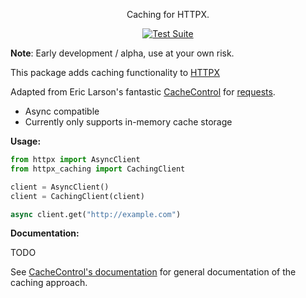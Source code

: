 <p align="center">Caching for HTTPX.</em></p>

<p align="center">
<a href="https://github.com/johtso/httpx-caching/actions">
    <img src="https://github.com/johtso/httpx-caching/workflows/Test%20Suite/badge.svg" alt="Test Suite">
</a>
</p>

**Note**: Early development / alpha, use at your own risk.

This package adds caching functionality to [HTTPX](https://github.com/encode/httpx)

Adapted from Eric Larson's fantastic [CacheControl](https://github.com/ionrock/cachecontrol) for [requests](https://requests.readthedocs.io/en/stable/).

* Async compatible
* Currently only supports in-memory cache storage

**Usage:**

```python
from httpx import AsyncClient
from httpx_caching import CachingClient

client = AsyncClient()
client = CachingClient(client)

async client.get("http://example.com")
```


**Documentation:**

TODO

See [CacheControl's documentation](https://cachecontrol.readthedocs.io/en/latest/index.html) for general documentation of the caching approach.
